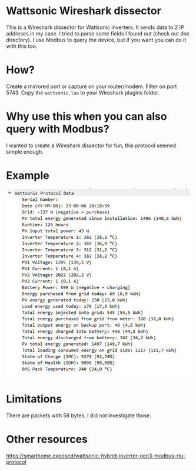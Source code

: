 # Wattsonic Wireshark dissector
This is a Wireshark dissector for Wattsonic inverters. It sends data to 2 IP addreses in my case. I tried to parse some fields I found out (check out doc directory). I use Modbus to query the device, but if you want you can do it with this too.

# How?

Create a mirrored port or capture on your router/modem. Filter on port 5743. Copy the `wattsonic.lua` to your Wireshark plugins folder.

# Why use this when you can also query with Modbus?

I wanted to create a Wireshark dissector for fun, this protocol seemed simple enough.

# Example

![Wireshark screenshot](./doc/wattsonic_wireshark_dissector.png)

# Limitations

There are packets with 58 bytes, I did not investigate those.

# Other resources

https://smarthome.exposed/wattsonic-hybrid-inverter-gen3-modbus-rtu-protocol
